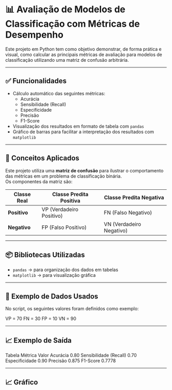 # 📊 Avaliação de Modelos de Classificação com Métricas de Desempenho

Este projeto em Python tem como objetivo demonstrar, de forma prática e visual, como calcular as principais métricas de avaliação para modelos de classificação utilizando uma matriz de confusão arbitrária.

---

## ✅ Funcionalidades

- Cálculo automático das seguintes métricas:
  - Acurácia
  - Sensibilidade (Recall)
  - Especificidade
  - Precisão
  - F1-Score
- Visualização dos resultados em formato de tabela com `pandas`
- Gráfico de barras para facilitar a interpretação dos resultados com `matplotlib`

---

## 🧠 Conceitos Aplicados

Este projeto utiliza uma **matriz de confusão** para ilustrar o comportamento das métricas em um problema de classificação binária.  
Os componentes da matriz são:

| Classe Real | Classe Predita Positiva | Classe Predita Negativa |
|-------------|--------------------------|--------------------------|
| **Positivo** | VP (Verdadeiro Positivo) | FN (Falso Negativo)     |
| **Negativo** | FP (Falso Positivo)      | VN (Verdadeiro Negativo)|

---

## 📦 Bibliotecas Utilizadas

- `pandas` → para organização dos dados em tabelas
- `matplotlib` → para visualização gráfica

---


## 🧪 Exemplo de Dados Usados

No script, os seguintes valores foram definidos como exemplo:

VP = 70
FN = 30
FP = 10
VN = 90

---

## 📈 Exemplo de Saída
Tabela
Métrica	Valor
Acurácia	0.80
Sensibilidade (Recall)	0.70
Especificidade	0.90
Precisão	0.875
F1-Score	0.7778

---

## 📈 Gráfico

